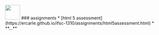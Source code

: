 <img src="https://github.com/user-attachments/assets/235fe4f0-4306-43fc-a321-fc4c5f0a4172" width="48">
### assignments
* [html 5 assessment](https://ercarle.github.io/ifsc-1310/assignments/html5assessment.html)
* **...**
